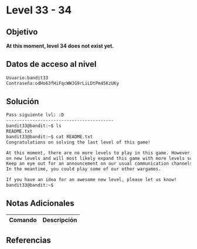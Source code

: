 # Level 33 - 34
## Objetivo
**At this moment, level 34 does not exist yet.**
## Datos de acceso al nivel
```bash
Usuario:bandit33
Contraseña:odHo63fHiFqcWWJG9rLiLDtPm45KzUKy
```
## Solución
```bash
Pass siguiente lvl: :D
-----------------------------------------
bandit33@bandit:~$ ls
README.txt
bandit33@bandit:~$ cat README.txt
Congratulations on solving the last level of this game!

At this moment, there are no more levels to play in this game. However, we are constantly working
on new levels and will most likely expand this game with more levels soon.
Keep an eye out for an announcement on our usual communication channels!
In the meantime, you could play some of our other wargames.

If you have an idea for an awesome new level, please let us know!
bandit33@bandit:~$
```
## Notas Adicionales

| Comando  | Descripción | 
|------------|--------------|

## Referencias 
